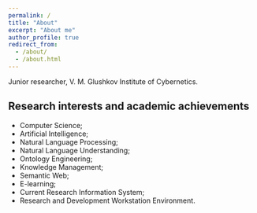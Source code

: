 ```yaml
---
permalink: /
title: "About"
excerpt: "About me"
author_profile: true
redirect_from: 
  - /about/
  - /about.html
---
```


Junior researcher, V. M. Glushkov Institute of Cybernetics.
## Research interests and academic achievements
* Computer Science;
* Artificial Intelligence;
* Natural Language Processing;
* Natural Language Understanding;
* Ontology Engineering;
* Knowledge Management;
* Semantic Web;
* E-learning;
* Current Research Information System;
* Research and Development Workstation Environment.

